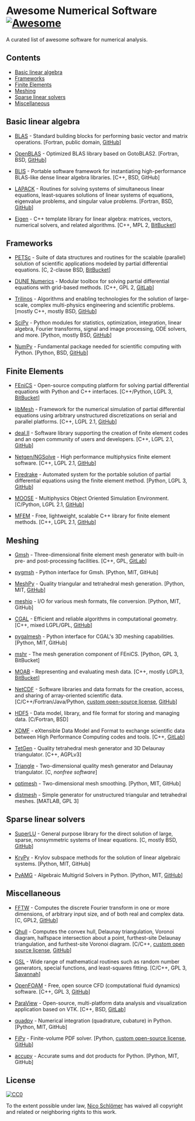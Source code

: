 # Awesome Numerical Software [![Awesome](https://awesome.re/badge-flat.svg)](https://github.com/sindresorhus/awesome)

A curated list of awesome software for numerical analysis.


## Contents

- [Basic linear algebra](#basic-linear-algebra)
- [Frameworks](#frameworks)
- [Finite Elements](#finite-elements)
- [Meshing](#meshing)
- [Sparse linear solvers](#sparse-linear-solvers)
- [Miscellaneous](#miscellaneous)


## Basic linear algebra

 - [BLAS](http://www.netlib.org/blas/) -
   Standard building blocks for performing basic vector and matrix operations.
   [Fortran, public domain, [GitHub](https://github.com/Reference-LAPACK/lapack/tree/master/BLAS)]

 - [OpenBLAS](https://www.openblas.net/) -
   Optimized BLAS library based on GotoBLAS2.
   [Fortran, BSD, [GitHub](https://github.com/xianyi/OpenBLAS)]

 - [BLIS](https://github.com/flame/blis) -
   Portable software framework for instantiating high-performance BLAS-like
   dense linear algebra libraries.
   [C++, BSD, GitHub]

 - [LAPACK](http://www.netlib.org/lapack/) -
   Routines for solving systems of simultaneous linear equations, least-squares
   solutions of linear systems of equations, eigenvalue problems, and singular
   value problems.
   [Fortran, BSD, [GitHub](https://github.com/Reference-LAPACK/lapack)]

 - [Eigen](http://eigen.tuxfamily.org/index.php?title=Main_Page) -
   C++ template library for linear algebra: matrices, vectors, numerical
   solvers, and related algorithms.
   [C++, MPL 2, [BitBucket](https://bitbucket.org/eigen/eigen)]


## Frameworks

 - [PETSc](http://www.mcs.anl.gov/petsc/) -
   Suite of data structures and routines for the scalable (parallel) solution
   of scientific applications modeled by partial differential equations.
   [C, 2-clause BSD, [BitBucket](https://bitbucket.org/petsc/petsc/src)]

 - [DUNE Numerics](https://www.dune-project.org/) -
   Modular toolbox for solving partial differential equations with grid-based
   methods.
   [C++, GPL 2, [GitLab](https://gitlab.dune-project.org/core/)]

 - [Trilinos](https://trilinos.org/) -
   Algorithms and enabling technologies for the solution of large-scale,
   complex multi-physics engineering and scientific problems.
   [mostly C++, mostly BSD, [GitHub](https://github.com/trilinos/)]

 - [SciPy](https://www.scipy.org/) -
   Python modules for statistics, optimization, integration, linear algebra,
   Fourier transforms, signal and image processing, ODE solvers, and more.
   [Python, mostly BSD, [GitHub](https://github.com/scipy/scipy/)]

 - [NumPy](http://www.numpy.org/) -
   Fundamental package needed for scientific computing with Python.
   [Python, BSD, [GitHub](https://github.com/numpy/numpy)]


## Finite Elements

 - [FEniCS](https://fenicsproject.org/) -
   Open-source computing platform for solving partial differential equations
   with Python and C++ interfaces.
   [C++/Python, LGPL 3, [BitBucket](https://bitbucket.org/fenics-project/)]

 - [libMesh](https://libmesh.github.io/) -
   Framework for the numerical simulation of partial differential equations
   using arbitrary unstructured discretizations on serial and parallel
   platforms.
   [C++, LGPL 2.1, [GitHub](https://github.com/libMesh/libmesh)]

 - [deal.II](https://dealii.org/) -
   Software library supporting the creation of finite element codes and an open
   community of users and developers.
   [C++, LGPL 2.1, [GitHub](https://github.com/dealii/dealii)]

 - [Netgen/NGSolve](https://ngsolve.org/) -
   High performance multiphysics finite element software.
   [C++, LGPL 2.1, [GitHub](https://github.com/NGSolve/netgen)]

 - [Firedrake](https://www.firedrakeproject.org/) -
   Automated system for the portable solution of partial differential equations
   using the finite element method.
   [Python, LGPL 3, [GitHub](https://github.com/firedrakeproject/firedrake)]

 - [MOOSE](http://www.mooseframework.org) -
   Multiphysics Object Oriented Simulation Environment.
   [C/Python, LGPL 2.1, [GitHub](https://github.com/idaholab/moose)]

 - [MFEM](http://mfem.org/) -
   Free, lightweight, scalable C++ library for finite element methods.
   [C++, LGPL 2.1, [GitHub](https://github.com/mfem/mfem)]


## Meshing

 - [Gmsh](http://gmsh.info/) -
   Three-dimensional finite element mesh generator with built-in pre- and
   post-processing facilities.
   [C++, GPL, [GitLab](https://gitlab.onelab.info/gmsh/gmsh)]

 - [pygmsh](https://github.com/nschloe/pygmsh) -
   Python interface for Gmsh.
   [Python, MIT, GitHub]

 - [MeshPy](https://mathema.tician.de/software/meshpy/) -
   Quality triangular and tetrahedral mesh generation.
   [Python, MIT, [GitHub](https://github.com/inducer/meshpy)]

 - [meshio](https://github.com/nschloe/meshio) -
   I/O for various mesh formats, file conversion.
   [Python, MIT, GitHub]

 - [CGAL](https://www.cgal.org/) -
   Efficient and reliable algorithms in computational geometry.
   [C++, mixed LGPL/GPL, [GitHub](https://github.com/CGAL/cgal)]

 - [pygalmesh](https://github.com/nschloe/pygalmesh) -
   Python interface for CGAL's 3D meshing capabilities.
   [Python, MIT, GitHub]

 - [mshr](https://bitbucket.org/fenics-project/mshr/) -
   The mesh generation component of FEniCS.
   [Python, GPL 3, BitBucket]

 - [MOAB](http://sigma.mcs.anl.gov/moab-library/) -
   Representing and evaluating mesh data.
   [C++, mostly LGPL3, [BitBucket](https://bitbucket.org/fathomteam/moab/)]

 - [NetCDF](https://www.unidata.ucar.edu/software/netcdf/) -
   Software libraries and data formats for the creation, access, and sharing of
   array-oriented scientific data.
   [C/C++/Fortran/Java/Python, [custom open-source
   license](https://www.unidata.ucar.edu/software/netcdf/copyright.html),
   [GitHub](https://github.com/Unidata/netcdf-c/)]

 - [HDF5](https://support.hdfgroup.org/HDF5/) -
   Data model, library, and file format for storing and managing data.
   [C/Fortran, BSD]

 - [XDMF](http://www.xdmf.org/index.php/Main_Page) -
   eXtensible Data Model and Format to exchange scientific data between High
   Performance Computing codes and tools.
   [C++, [GitLab](https://gitlab.kitware.com/xdmf/xdmf)]

 - [TetGen](http://wias-berlin.de/software/index.jsp?id=TetGen) -
   Quality tetrahedral mesh generator and 3D Delaunay triangulator.
   [C++, AGPLv3]

 - [Triangle](https://www.cs.cmu.edu/~quake/triangle.html) -
   Two-dimensional quality mesh generator and Delaunay triangulator.
   [C, *nonfree software*]

 - [optimesh](https://github.com/nschloe/optimesh) -
   Two-dimensional mesh smoothing.
   [Python, MIT, GitHub]

 - [distmesh](http://persson.berkeley.edu/distmesh/) -
   Simple generator for unstructured triangular and tetrahedral meshes.
   [MATLAB, GPL 3]


## Sparse linear solvers

 - [SuperLU](http://crd-legacy.lbl.gov/~xiaoye/SuperLU/) -
   General purpose library for the direct solution of large, sparse,
   nonsymmetric systems of linear equations.
   [C, mostly BSD, [GitHub](https://github.com/xiaoyeli/superlu)]

 - [KryPy](https://github.com/andrenarchy/krypy) -
   Krylov subspace methods for the solution of linear algebraic systems.
   [Python, MIT, GitHub]

 - [PyAMG](https://pyamg.github.io/) -
   Algebraic Multigrid Solvers in Python.
   [Python, MIT, [GitHub](https://github.com/pyamg/pyamg)]


## Miscellaneous

 - [FFTW](http://www.fftw.org/) -
   Computes the discrete Fourier transform in one or more dimensions, of
   arbitrary input size, and of both real and complex data.
   [C, GPL2, [GitHub](https://github.com/FFTW/fftw3)]

 - [Qhull](http://www.qhull.org/) -
   Computes the convex hull, Delaunay triangulation, Voronoi diagram, halfspace
   intersection about a point, furthest-site Delaunay triangulation, and
   furthest-site Voronoi diagram.
   [C/C++, [custom open source license](http://www.qhull.org/COPYING.txt),
   [GitHub](https://github.com/qhull/qhull/)]

 - [GSL](https://www.gnu.org/software/gsl/) -
   Wide range of mathematical routines such as random number generators,
   special functions, and least-squares fitting.
   [C/C++, GPL 3, [Savannah](https://savannah.gnu.org/projects/gsl)]

 - [OpenFOAM](https://www.openfoam.com/) -
   Free, open source CFD (computational fluid dynamics) software.
   [C++, GPL 3, [GitHub](https://github.com/OpenFOAM/OpenFOAM-dev)]

 - [ParaView](https://www.paraview.org/) -
   Open-source, multi-platform data analysis and visualization application
   based on VTK.
   [C++, BSD, [GitLab](https://gitlab.kitware.com/paraview/paraview)]

 - [quadpy](https://github.com/nschloe/quadpy) -
   Numerical integration (quadrature, cubature) in Python.
   [Python, MIT, GitHub]

 - [FiPy](https://www.ctcms.nist.gov/fipy/) -
   Finite-volume PDF solver.
   [Python, [custom open-source
   license](https://www.nist.gov/director/copyright-fair-use-and-licensing-statements-srd-data-and-software),
   [GitHub](https://github.com/usnistgov/fipy)]

 - [accupy](https://github.com/nschloe/accupy) -
   Accurate sums and dot products for Python.
   [Python, MIT, GitHub]


## License

[![CC0](http://mirrors.creativecommons.org/presskit/buttons/88x31/svg/cc-zero.svg)](https://creativecommons.org/publicdomain/zero/1.0/)

To the extent possible under law, [Nico Schlömer](https://github.com/nschloe)
has waived all copyright and related or neighboring rights to this work.
